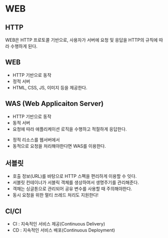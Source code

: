 # WEB

## HTTP
WEB은 HTTP 프로토콜 기반으로, 사용자가 서버에 요청 및 응답을 HTTP의 규칙에 따라 수행하게 된다.

## WEB
* HTTP 기반으로 동작
* 정적 서버  
* HTML, CSS, JS, 이미지 등을 제공한다.

## WAS (Web Applicaiton Server)
* HTTP 기반으로 동작
* 동적 서버
* 요청에 따라 애플리케이션 로직을 수행하고 적절하게 응답한다.

- 정적 리소스를 웹서버에서
- 동적으로 요청을 처리해야한다면 WAS를 이용한다.

## 서블릿
* 호출 정보(URL)를 바탕으로 HTTP 스펙을 편리하게 이용할 수 잇다.
* 서블릿 컨테이너가 서블릭 객체를 생상하여서 생명주기를 관리해준다.
* 객채는 싱글톤으로 관리되어 공유 변수를 사용할 때 주의해야한다.
* 동시 요청을 위한 멀티 쓰레드 처리도 지원한다!

## CI/CI
- CI : 지속적인 서비스 제공(Continuous Delivery)
- CD : 지속적인 서비스 배포(Continuous Deployment)
